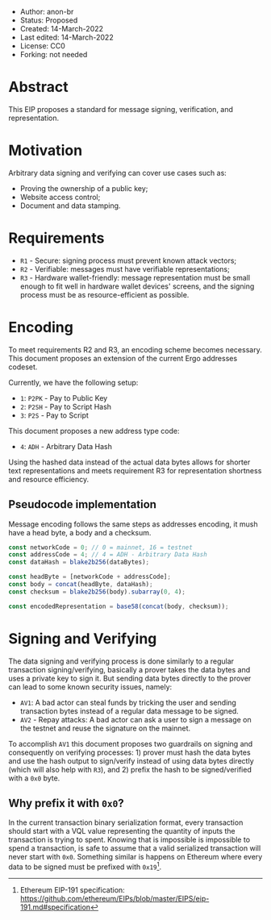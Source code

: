- Author: anon-br
- Status: Proposed
- Created: 14-March-2022
- Last edited: 14-March-2022
- License: CC0
- Forking: not needed

# Abstract

This EIP proposes a standard for message signing, verification, and representation.

# Motivation

Arbitrary data signing and verifying can cover use cases such as:

- Proving the ownership of a public key;
- Website access control;
- Document and data stamping.

# Requirements

- `R1` - Secure: signing process must prevent known attack vectors;
- `R2` - Verifiable: messages must have verifiable representations;
- `R3` - Hardware wallet-friendly: message representation must be small enough to fit well in hardware wallet devices' screens, and the signing process must be as resource-efficient as possible.

# Encoding

To meet requirements R2 and R3, an encoding scheme becomes necessary. This document proposes an extension of the current Ergo addresses codeset.

Currently, we have the following setup:

- `1`: `P2PK` - Pay to Public Key
- `2`: `P2SH` - Pay to Script Hash
- `3`: `P2S` - Pay to Script

This document proposes a new address type code:

- `4`: `ADH` - Arbitrary Data Hash

Using the hashed data instead of the actual data bytes allows for shorter text representations and meets requirement R3 for representation shortness and resource efficiency.

## Pseudocode implementation

Message encoding follows the same steps as addresses encoding, it mush have a head byte, a body and a checksum.

```ts
const networkCode = 0; // 0 = mainnet, 16 = testnet
const addressCode = 4; // 4 = ADH - Arbitrary Data Hash
const dataHash = blake2b256(dataBytes);

const headByte = [networkCode + addressCode];
const body = concat(headByte, dataHash);
const checksum = blake2b256(body).subarray(0, 4);

const encodedRepresentation = base58(concat(body, checksum));
```

# Signing and Verifying

The data signing and verifying process is done similarly to a regular transaction signing/verifying, basically a prover takes the data bytes and uses a private key to sign it. But sending data bytes directly to the prover can lead to some known security issues, namely:

- `AV1`: A bad actor can steal funds by tricking the user and sending transaction bytes instead of a regular data message to be signed.
- `AV2` - Repay attacks: A bad actor can ask a user to sign a message on the testnet and reuse the signature on the mainnet.

To accomplish `AV1` this document proposes two guardrails on signing and consequently on verifying processes: 1) prover must hash the data bytes and use the hash output to sign/verify instead of using data bytes directly (which will also help with `R3`), and 2) prefix the hash to be signed/verified with a `0x0` byte.

## Why prefix it with `0x0`?

In the current transaction binary serialization format, every transaction should start with a VQL value representing the quantity of inputs the transaction is trying to spent. Knowing that is impossible is impossible to spend a transaction, is safe to assume that a valid serialized transaction will never start with `0x0`. Something similar is happens on Ethereum where every data to be signed must be prefixed with `0x19`[^1].

[^1]: Ethereum EIP-191 specification: https://github.com/ethereum/EIPs/blob/master/EIPS/eip-191.md#specification
